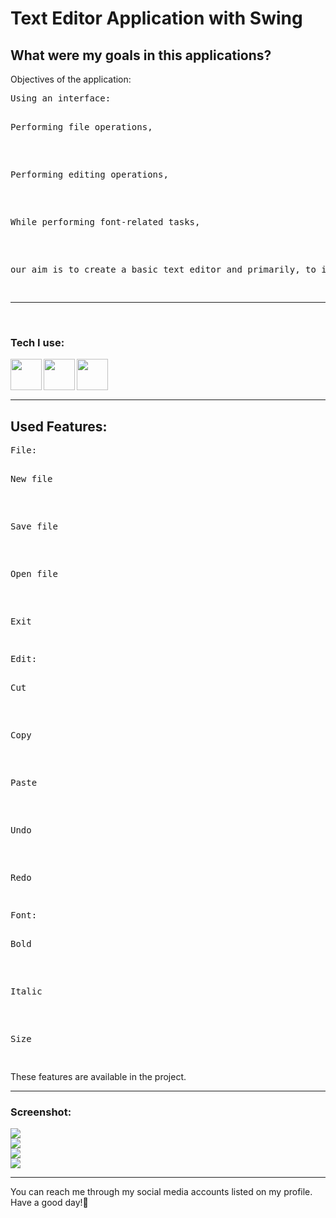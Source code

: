 ﻿<h1>Text Editor Application with Swing</h1>
<h2>What were my goals in this applications?</h2>
<p>Objectives of the application:</p>
<pre>Using an interface: 
    <pre>Performing file operations,</pre>
    <pre>Performing editing operations,</pre>
    <pre>While performing font-related tasks,</pre>
    <p>our aim is to create a basic text editor and primarily, to implement undo and redo functionalities.</p>
</pre>
<hr>
<br>
<h3>Tech I use: </h3>
<img align="left" src="https://raw.githubusercontent.com/github/explore/5b3600551e122a3277c2c5368af2ad5725ffa9a1/topics/java/java.png" width="50" height="50">
<img align="left" src="https://raw.githubusercontent.com/github/explore/837a7c42714572f343238a9110f2aa7ccebf9ea5/topics/swing/swing.png" width="50" height="50">
<img align="left" src="https://raw.githubusercontent.com/github/explore/caa262eeb858e81282d6f651d6eef1f8730b54ba/topics/intellij-idea/intellij-idea.png" width="50" height="50"><br><br><br>
<hr>
<h2>Used Features: </h2>
<pre>File:
            <p>New file</p>
            <p>Save file</p>
            <p>Open file</p>
         <p>Exit</p>
</pre>
<pre>Edit:
    <p>Cut</p>
    <p>Copy</p>
    <p>Paste</p>
    <p>Undo</p>
    <p>Redo</p>
</pre>
<pre>Font:
    <p>Bold</p>
    <p>Italic</p>
    <p>Size</p>
</pre>
These features are available in the project.
<hr>
<h3>Screenshot: </h3>
<pre>
<img src="src/demo1.png"/>
<img src="src/demo2.png"/>
<img src="src/demo3.png"/>
<img src="src/demo4.png"/>
</pre>
<hr>
<p>You can reach me through my social media accounts listed on my profile.<br>Have a good day!👋</p>
